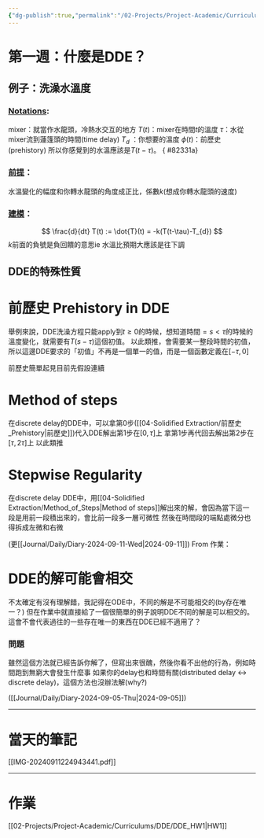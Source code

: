 ```yaml
---
{"dg-publish":true,"permalink":"/02-Projects/Project-Academic/Curriculums/DDE/DDE_Note_Week_1/","title":"DDE Note Week 1","tags":["DDE"],"noteIcon":"1","created":"2024-09-05T18:22:07.000+08:00","updated":"2024-09-11T22:49:51.624+08:00"}
---
```


# 第一週：什麼是DDE？

## 例子：洗澡水溫度

### <u>Notations</u>: 

mixer：就當作水龍頭，冷熱水交互的地方
$T(t)$：mixer在時間$t$的溫度
$\tau$：水從mixer流到蓮篷頭的時間(time delay)
$T_{d}$ ：你想要的溫度
$\phi(t)$：前歷史(prehistory)
所以你感覺到的水溫應該是$T(t-\tau)$。
{ #82331a}


### <u>前提</u>：

水溫變化的幅度和你轉水龍頭的角度成正比，係數$k$(想成你轉水龍頭的速度)

### <u>建模</u>：
$$
 \frac{d}{dt} T(t) := \dot{T}(t) = -k(T(t-\tau)-T_{d})
$$
$k$前面的負號是負回饋的意思ie 水溫比預期大應該是往下調

## DDE的特殊性質


<div class="transclusion internal-embed is-loaded"><div class="markdown-embed">

<div class="markdown-embed-title">

# 前歷史 Prehistory in DDE

</div>



舉例來說，DDE洗澡方程只能apply到$t\geq0$的時候，想知道時間$=s <\tau$的時候的溫度變化，就需要有$T(s-\tau)$這個初值。
以此類推，會需要某一整段時間的初值，
所以這邊DDE要求的「初值」不再是一個單一的值，而是一個函數定義在$[-\tau, 0]$

前歷史簡單起見目前先假設連續

</div></div>



<div class="transclusion internal-embed is-loaded"><div class="markdown-embed">

<div class="markdown-embed-title">

# Method of steps

</div>



在discrete delay的DDE中，可以拿第0步([[04-Solidified Extraction/前歷史_Prehistory\|前歷史]])代入DDE解出第1步在$[0, \tau]$上
拿第1步再代回去解出第2步在$[\tau, 2\tau]$上
以此類推

</div></div>



<div class="transclusion internal-embed is-loaded"><div class="markdown-embed">

<div class="markdown-embed-title">

# Stepwise Regularity

</div>



在discrete delay DDE中，用[[04-Solidified Extraction/Method_of_Steps\|Method of steps]]解出來的解，會因為當下這一段是用前一段積出來的，會比前一段多一層可微性
然後在時間段的端點處微分也得拆成左微和右微

</div></div>


(更[[Journal/Daily/Diary-2024-09-11-Wed\|2024-09-11]]) From 作業：


<div class="transclusion internal-embed is-loaded"><div class="markdown-embed">

<div class="markdown-embed-title">

# DDE的解可能會相交

</div>



不太確定有沒有理解錯，我記得在ODE中，不同的解是不可能相交的(by存在唯一？)
但在作業中就直接給了一個很簡單的例子說明DDE不同的解是可以相交的。
這會不會代表過往的一些存在唯一的東西在DDE已經不適用了？

</div></div>

### 問題
雖然這個方法就已經告訴你解了，但寫出來很醜，然後你看不出他的行為，例如時間跑到無窮大會發生什麼事
如果你的delay也和時間有關(distributed delay $\leftrightarrow$ discrete delay)，這個方法也沒辦法解(why?)

([[Journal/Daily/Diary-2024-09-05-Thu\|2024-09-05]])

---

# 當天的筆記

[[IMG-20240911224943441.pdf]]

---
# 作業

[[02-Projects/Project-Academic/Curriculums/DDE/DDE_HW1\|HW1]]